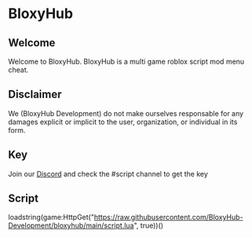 # BloxyHub

## Welcome
Welcome to BloxyHub. BloxyHub is a multi game roblox script mod menu cheat.

## Disclaimer
We (BloxyHub Development) do not make ourselves responsable for any damages explicit or implicit to the user, organization, or individual in its form.

## Key
Join our [Discord](https://dsc.gg/bloxyhub) and check the #script channel to get the key

## Script
loadstring(game:HttpGet("https://raw.githubusercontent.com/BloxyHub-Development/bloxyhub/main/script.lua", true))()
